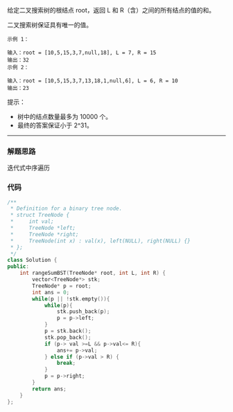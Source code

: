给定二叉搜索树的根结点 root，返回 L 和 R（含）之间的所有结点的值的和。

二叉搜索树保证具有唯一的值。

```case
示例 1：

输入：root = [10,5,15,3,7,null,18], L = 7, R = 15
输出：32
示例 2：

输入：root = [10,5,15,3,7,13,18,1,null,6], L = 6, R = 10
输出：23
```

提示：

- 树中的结点数量最多为 10000 个。
- 最终的答案保证小于 2^31。

---


### 解题思路

迭代式中序遍历

### 代码

```cpp
/**
 * Definition for a binary tree node.
 * struct TreeNode {
 *     int val;
 *     TreeNode *left;
 *     TreeNode *right;
 *     TreeNode(int x) : val(x), left(NULL), right(NULL) {}
 * };
 */
class Solution {
public:
    int rangeSumBST(TreeNode* root, int L, int R) {
        vector<TreeNode*> stk;
        TreeNode* p = root;
        int ans = 0;
        while(p || !stk.empty()){
            while(p){
                stk.push_back(p);
                p = p->left;
            }
            p = stk.back();
            stk.pop_back();
            if (p-> val >=L && p->val<= R){
                ans+= p->val;
            } else if (p->val > R) {
                break;
            }
            p = p->right;
        }
        return ans;
    }
};
```
